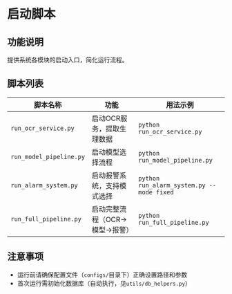 # 启动脚本

## 功能说明
提供系统各模块的启动入口，简化运行流程。

## 脚本列表
| 脚本名称               | 功能                          | 用法示例                                  |
|------------------------|-------------------------------|-------------------------------------------|
| `run_ocr_service.py`   | 启动OCR服务，提取生理数据      | `python run_ocr_service.py`               |
| `run_model_pipeline.py`| 启动模型选择流程              | `python run_model_pipeline.py`            |
| `run_alarm_system.py`  | 启动报警系统，支持模式选择    | `python run_alarm_system.py --mode fixed` |
| `run_full_pipeline.py` | 启动完整流程（OCR→模型→报警） | `python run_full_pipeline.py`             |

## 注意事项
- 运行前请确保配置文件（`configs/`目录下）正确设置路径和参数
- 首次运行需初始化数据库（自动执行，见`utils/db_helpers.py`）